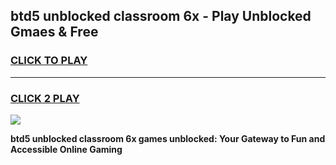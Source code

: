 
## btd5 unblocked classroom 6x - Play Unblocked Gmaes & Free
<h3>
<a href="https://news.freeplayer.one?title=btd5_unblocked_classroom_6x&ref=16F">CLICK TO PLAY</a></h3>
<hr>

<h3>
<a href="https://news.freeplayer.one?title=btd5_unblocked_classroom_6x&ref=16F">CLICK 2 PLAY</a>
  
</h3>

<a href="https://news.freeplayer.one?title=btd5_unblocked_classroom_6x&ref=16F/"><img src="https://clearcache.store/games.png"></a>


**btd5 unblocked classroom 6x games unblocked: Your Gateway to Fun and Accessible Online Gaming**
